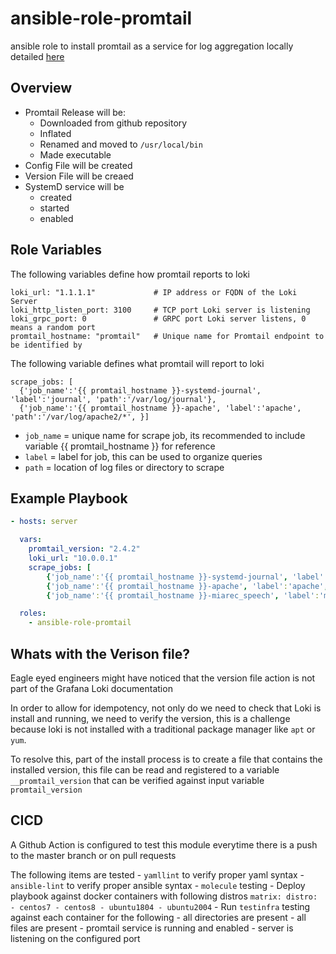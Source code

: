 # ansible-role-promtail
ansible role to install promtail as a service for log aggregation locally detailed [here](https://grafana.com/docs/loki/latest/installation/local/)

## Overview
 - Promtail Release will be:
    - Downloaded from github repository
    - Inflated
    - Renamed and moved to `/usr/local/bin`
    - Made executable
 - Config File will be created
 - Version File will be creaed
 - SystemD service will be
    - created
    - started
    - enabled

## Role Variables
The following variables define how promtail reports to loki
```
loki_url: "1.1.1.1"             # IP address or FQDN of the Loki Server
loki_http_listen_port: 3100     # TCP port Loki server is listening
loki_grpc_port: 0               # GRPC port Loki server listens, 0 means a random port
promtail_hostname: "promtail"   # Unique name for Promtail endpoint to be identified by
```
The following variable defines what promtail will report to loki
```
scrape_jobs: [
  {'job_name':'{{ promtail_hostname }}-systemd-journal', 'label':'journal', 'path':'/var/log/journal'},
  {'job_name':'{{ promtail_hostname }}-apache', 'label':'apache', 'path':'/var/log/apache2/*', }]
```

- `job_name` = unique name for scrape job, its recommended to include variable {{ promtail_hostname }} for reference
- `label`    = label for job, this can be used to organize queries
- `path`     = location of log files or directory to scrape

## Example Playbook

```yaml
- hosts: server

  vars:
    promtail_version: "2.4.2"
    loki_url: "10.0.0.1"
    scrape_jobs: [
        {'job_name':'{{ promtail_hostname }}-systemd-journal', 'label':'journal', 'path':'/var/log/journal'},
        {'job_name':'{{ promtail_hostname }}-apache', 'label':'apache', 'path':'/var/log/apache2/*', },
        {'job_name':'{{ promtail_hostname }}-miarec_speech', 'label':'miarec_speech', 'path':'/var/log/miarec_speech/*', }]

  roles:
    - ansible-role-promtail
```

## Whats with the Verison file?
Eagle eyed engineers might have noticed that the version file action is not part of the Grafana Loki documentation

In order to allow for idempotency, not only do we need to check that Loki is install and running, we need to verify the version,  this is a challenge because loki is not installed with a traditional package manager like `apt` or `yum`.

To resolve this, part of the install process is to create a file that contains the installed version,   this file can be read and registered to a variable `__promtail_version` that can be verified against input variable `promtail_version`

## CICD
A Github Action is configured to test this module everytime there is a push to the master branch or on pull requests

The following items are tested
    - `yamllint` to verify proper yaml syntax
    - `ansible-lint` to verify proper ansible syntax
    - `molecule` testing
        - Deploy playbook against docker containers with following distros
        ```
        matrix:
            distro:
            - centos7
            - centos8
            - ubuntu1804
            - ubuntu2004
        ```
        - Run `testinfra` testing against each container for the following
            - all directories are present
            - all files are present
            - promtail service is running and enabled
            - server is listening on the configured port